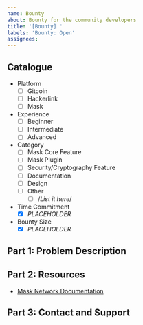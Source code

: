 ```yaml
---
name: Bounty
about: Bounty for the community developers
title: '[Bounty] '
labels: 'Bounty: Open'
assignees:
---
```


## Catalogue

- Platform
  - [ ] Gitcoin
  - [ ] Hackerlink
  - [ ] Mask
- Experience
  - [ ] Beginner
  - [ ] Intermediate
  - [ ] Advanced
- Category
  - [ ] Mask Core Feature
  - [ ] Mask Plugin
  - [ ] Security/Cryptography Feature
  - [ ] Documentation
  - [ ] Design
  - [ ] Other
    - [ ] /_List it here_/
- Time Commitment
  - [x] *PLACEHOLDER*
- Bounty Size
  - [x] *PLACEHOLDER*

## Part 1: Problem Description

## Part 2: Resources

- [Mask Network Documentation](https://github.com/DimensionDev/Maskbook/tree/master/docs)

## Part 3: Contact and Support
